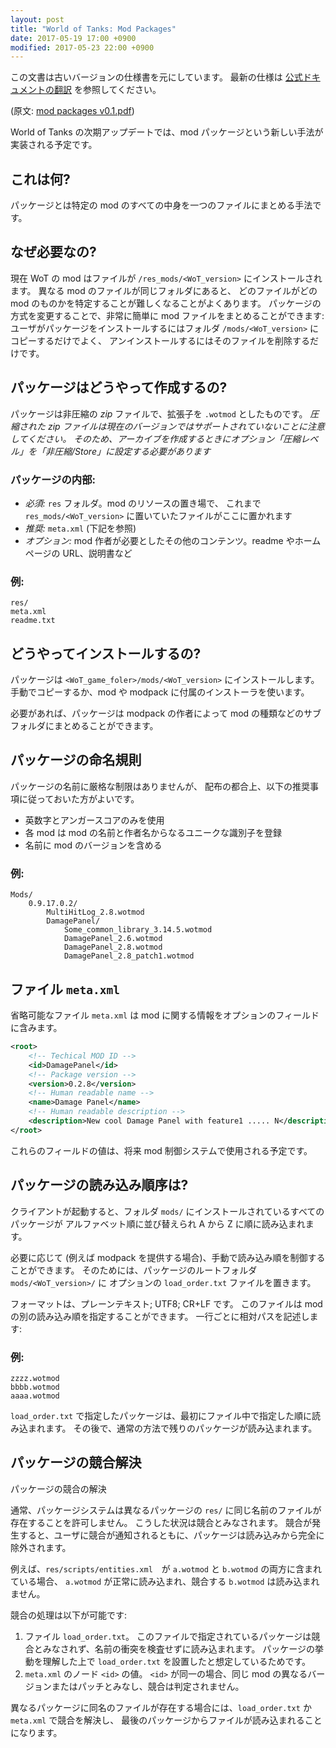 ```yaml
---
layout: post
title: "World of Tanks: Mod Packages"
date: 2017-05-19 17:00 +0900
modified: 2017-05-23 22:00 +0900
---
```

この文書は古いバージョンの仕様書を元にしています。
最新の仕様は [公式ドキュメントの翻訳](./#公式ドキュメントの翻訳) を参照してください。

(原文: [mod packages v0.1.pdf](../resources/mod_packages_v0.1.pdf))

World of Tanks の次期アップデートでは、mod パッケージという新しい手法が実装される予定です。

## これは何?
パッケージとは特定の mod のすべての中身を一つのファイルにまとめる手法です。

## なぜ必要なの?
現在 WoT の mod はファイルが `/res_mods/<WoT_version>` にインストールされます。
異なる mod のファイルが同じフォルダにあると、
どのファイルがどの mod のものかを特定することが難しくなることがよくあります。
パッケージの方式を変更することで、非常に簡単に mod ファイルをまとめることができます:
ユーザがパッケージをインストールするにはフォルダ `/mods/<WoT_version>` にコピーするだけでよく、
アンインストールするにはそのファイルを削除するだけです。

## パッケージはどうやって作成するの?
パッケージは非圧縮の *zip* ファイルで、拡張子を `.wotmod` としたものです。
*圧縮された zip ファイルは現在のバージョンではサポートされていないことに注意してください。
そのため、アーカイブを作成するときにオプション「圧縮レベル」を「非圧縮/Store」に設定する必要があります*

### パッケージの内部:
+ *必須:* `res` フォルダ。mod のリソースの置き場で、
これまで `res_mods/<WoT_version>` に置いていたファイルがここに置かれます
+ *推奨:* `meta.xml` (下記を参照)
+ *オプション:* mod 作者が必要としたその他のコンテンツ。readme やホームページの URL、説明書など

### 例:

    res/
    meta.xml
    readme.txt


## どうやってインストールするの?

パッケージは `<WoT_game_foler>/mods/<WoT_version>` にインストールします。
手動でコピーするか、mod や modpack に付属のインストーラを使います。

必要があれば、パッケージは modpack の作者によって mod の種類などのサブフォルダにまとめることができます。

## パッケージの命名規則
パッケージの名前に厳格な制限はありませんが、
配布の都合上、以下の推奨事項に従っておいた方がよいです。

+ 英数字とアンガースコアのみを使用
+ 各 mod は mod の名前と作者名からなるユニークな識別子を登録
+ 名前に mod のバージョンを含める

### 例:

    Mods/
        0.9.17.0.2/
            MultiHitLog_2.8.wotmod
            DamagePanel/
                Some_common_library_3.14.5.wotmod
                DamagePanel_2.6.wotmod
                DamagePanel_2.8.wotmod
                DamagePanel_2.8_patch1.wotmod

## ファイル `meta.xml`
省略可能なファイル `meta.xml` は mod に関する情報をオプションのフィールドに含みます。

```xml
<root>
    <!-- Techical MOD ID -->
    <id>DamagePanel</id>
    <!-- Package version -->
    <version>0.2.8</version>
    <!-- Human readable name -->
    <name>Damage Panel</name>
    <!-- Human readable description -->
    <description>New cool Damage Panel with feature1 ..... N</description>
</root>
```

これらのフィールドの値は、将来 mod 制御システムで使用される予定です。

## パッケージの読み込み順序は?
クライアントが起動すると、フォルダ `mods/` にインストールされているすべてのパッケージが
アルファベット順に並び替えられ A から Z に順に読み込まれます。 

必要に応じて (例えば modpack を提供する場合)、手動で読み込み順を制御することができます。
そのためには、パッケージのルートフォルダ `mods/<WoT_version>/` に
オプションの `load_order.txt` ファイルを置きます。

フォーマットは、プレーンテキスト; UTF8; CR+LF です。
このファイルは mod の別の読み込み順を指定することができます。
一行ごとに相対パスを記述します:

### 例:

    zzzz.wotmod
    bbbb.wotmod
    aaaa.wotmod

`load_order.txt` で指定したパッケージは、最初にファイル中で指定した順に読み込まれます。
その後で、通常の方法で残りのパッケージが読み込まれます。

## パッケージの競合解決


パッケージの競合の解決

通常、パッケージシステムは異なるパッケージの `res/` に同じ名前のファイルが存在することを許可しません。
こうした状況は競合とみなされます。
競合が発生すると、ユーザに競合が通知されるともに、パッケージは読み込みから完全に除外されます。

例えば、`res/scripts/entities.xml`　が `a.wotmod` と `b.wotmod` の両方に含まれている場合、
`a.wotmod` が正常に読み込まれ、競合する `b.wotmod` は読み込まれません。

競合の処理は以下が可能です:

1. ファイル `load_order.txt`。
このファイルで指定されているパッケージは競合とみなされず、名前の衝突を検査せずに読み込まれます。
パッケージの挙動を理解した上で `load_order.txt` を設置したと想定しているためです。
2. `meta.xml` のノード `<id>` の値。
`<id>` が同一の場合、同じ mod の異なるバージョンまたはパッチとみなし、競合は判定されません。

異なるパッケージに同名のファイルが存在する場合には、`load_order.txt` か `meta.xml` で競合を解決し、
最後のパッケージからファイルが読み込まれることになります。
